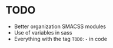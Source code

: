 # TODO
- Better organization SMACSS modules
- Use of variables in sass
- Everything with the tag `TODO:-` in code
